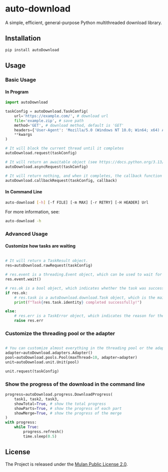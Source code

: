 # auto-download

A simple, efficient, general-purpose Python multithreaded download library.

## Installation

```bash
pip install autoDownload
```

## Usage

### Basic Usage

#### In Program

```python
import autoDownload

taskConfig = autoDownload.TaskConfig(
    url='https://example.com/', # download url
    file='example.zip', # save path
    method='GET', # download method, default is 'GET'
    headers={'User-Agent': 'Mozilla/5.0 (Windows NT 10.0; Win64; x64) AppleWebKit/537.36 (KHTML, like Gecko) Chrome/89.0.142.86 Safari/537.36'}, # download headers, default is {}
    **kwargs
)

# It will block the current thread until it completes
autoDownload.request(taskConfig)

# It will return an awaitable object (see https://docs.python.org/3.13/library/asyncio-task.html#awaitables), which is useful in asynchronous programming
autoDownload.asyncRequest(taskConfig)

# It will return nothing, and when it completes, the callback function will be called. This is useful in functional programming
autoDownload.callbackRequest(taskConfig, callback)

```

#### In Command Line

```bash
auto-download [-h] [-f FILE] [-m MAX] [-r RETRY] [-H HEADER] Url
```

For more information, see:

```bash
auto-download -h
```

### Advanced Usage

#### Customize how tasks are waiting

```python

# It will return a TaskResult object.
res=autoDownload.rawRequest(taskConfig)

# res.event is a threading.Event object, which can be used to wait for the task to complete.
res.event.wait()

# res.ok is a bool object, which indicates whether the task was successful.
if res.ok:
    # res.task is a autoDownload.download.Task object, which is the main controller for the task.
    print(f"Task{res.task.identity} completed successfully!")

else:
    # res.err is a TaskError object, which indicates the reason for the failure.
    raise res.err

```

### Customize the threading pool or the adapter

```python

# You can customize almost everything in the threading pool or the adapter
adapter=autoDownload.adapters.Adapter()
pool=autoDownload.pools.Pool(maxThread=10, adapter=adapter)
unit=autoDownload.unit.Unit(pool)

unit.request(taskConfig)
```

### Show the progress of the download in the command line

```python
progress=autoDownload.progress.DownloadProgress(
    task1, task2, task3,
    showTotal=True, # show the total progress
    showParts=True, # show the progress of each part
    showMerge=True, # show the progress of the merge
)
with progress:
    while True:
        progress.refresh()
        time.sleep(0.5)
```

## License

The Project is released under the [Mulan Public License 2.0](./LICENSE).
